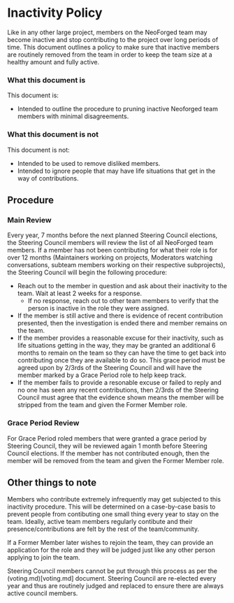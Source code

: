 # Inactivity Policy

Like in any other large project, members on the NeoForged team may become inactive and stop contributing to the project over long periods of time. This document outlines a policy to make sure that inactive members are routinely removed from the team in order to keep the team size at a healthy amount and fully active.

### What this document is

This document is:
 * Intended to outline the procedure to pruning inactive Neoforged team members with minimal disagreements.

### What this document is not

This document is not:
 * Intended to be used to remove disliked members.
 * Intended to ignore people that may have life situations that get in the way of contributions.

## Procedure

### Main Review

Every year, 7 months before the next planned Steering Council elections, the Steering Council members will review the list of all NeoForged team members. If a member has not been contributing for what their role is for over 12 months (Maintainers working on projects, Moderators watching conversations, subteam members working on their respective subprojects), the Steering Council will begin the following procedure:

 * Reach out to the member in question and ask about their inactivity to the team. Wait at least 2 weeks for a response.
   * If no response, reach out to other team members to verify that the person is inactive in the role they were assigned.
 * If the member is still active and there is evidence of recent contribution presented, then the investigation is ended there and member remains on the team.
 * If the member provides a reasonable excuse for their inactivity, such as life situations getting in the way, they may be granted an additional 6 months to remain on the team so they can have the time to get back into contributing once they are available to do so. This grace period must be agreed upon by 2/3rds of the Steering Council and will have the member marked by a Grace Period role to help keep track.
 * If the member fails to provide a resonable excuse or failed to reply and no one has seen any recent contributions, then 2/3rds of the Steering Council must agree that the evidence shown means the member will be stripped from the team and given the Former Member role.

### Grace Period Review

For Grace Period roled members that were granted a grace period by Steering Council, they will be reviewed again 1 month before Steering Council elections. If the member has not contributed enough, then the member will be removed from the team and given the Former Member role.

## Other things to note

Members who contribute extremely infrequently may get subjected to this inactivity procedure. This will be determined on a case-by-case basis to prevent people from contibuting one small thing every year to stay on the team. Ideally, active team members regularly contibute and their presence/contributions are felt by the rest of the team/community.

If a Former Member later wishes to rejoin the team, they can provide an application for the role and they will be judged just like any other person applying to join the team. 

Steering Council members cannot be put through this process as per the (voting.md)[voting.md] document. Steering Council are re-elected every year and thus are routinely judged and replaced to ensure there are always active council members.

